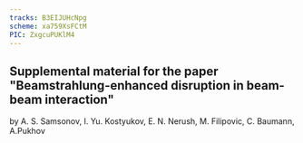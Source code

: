 ```yaml
---
tracks: B3EIJUHcNpg
scheme: xa759XsFCtM
PIC: ZxgcuPUKlM4
---
```


## Supplemental material for the paper "Beamstrahlung-enhanced disruption in beam-beam interaction"
by A. S. Samsonov, I. Yu. Kostyukov, E. N. Nerush, M. Filipovic, C. Baumann, A.Pukhov

<!-- ## 1. Positrons tracks inside the cascade plasma
{% include youtubePlayer.html id=page.tracks %}

## 2. Visual schematics of the cascade development
{% include youtubePlayer.html id=page.scheme %}

## 3. 3D QED-PIC simulation
{% include youtubePlayer.html id=page.PIC %} -->
